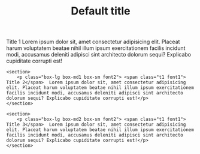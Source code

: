 <!DOCTYPE html>
<html lang="en">
<head>
    <meta charset="UTF-8">
    <meta name="viewport" content="width=device-width, initial-scale=1.0">
    <title>Module2-Solution</title>
    <link rel="stylesheet" href="css/styles.css">
</head>

<header>
    <h1 class="center">Default title</h1>
</header>

<body>
    <section>
        <p class="box-lg box-md1 box-sm font2"> <span class="t1 font1"> Title 1</span> Lorem ipsum dolor sit, amet consectetur adipisicing elit. Placeat harum voluptatem beatae nihil illum ipsum exercitationem facilis incidunt modi, accusamus deleniti adipisci sint architecto dolorum sequi? Explicabo cupiditate corrupti est!</p>
    </section>

    <section>
        <p class="box-lg box-md1 box-sm font2"> <span class="t1 font1"> Title 2</span>  Lorem ipsum dolor sit, amet consectetur adipisicing elit. Placeat harum voluptatem beatae nihil illum ipsum exercitationem facilis incidunt modi, accusamus deleniti adipisci sint architecto dolorum sequi? Explicabo cupiditate corrupti est!</p>
    </section>

    <section>
        <p class="box-lg box-md2 box-sm font2"> <span class="t1 font1"> Title 3</span>  Lorem ipsum dolor sit, amet consectetur adipisicing elit. Placeat harum voluptatem beatae nihil illum ipsum exercitationem facilis incidunt modi, accusamus deleniti adipisci sint architecto dolorum sequi? Explicabo cupiditate corrupti est!</p>
    </section>
    
</body>
</html>
